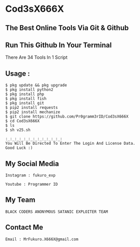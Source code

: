 
# Cod3sX666X
The Best Online Tools 
Via Git & Github 
---------------------
Run This Github In Your Terminal
---------------------
There Are 34 Tools In 1 Script 

Usage : 
------
```
$ pkg update && pkg upgrade 
$ pkg install python2 
$ pkg install php
$ pkg install fish 
$ pkg install git 
$ pip2 install requests 
$ pip2 install mechanize 
$ git clone https://github.com/Pr0gramm3rID/Cod3sX666X
$ cd Cod3sX666X
$ ls
$ sh v25.sh

:_:_:_:_:_:_:_:_:_:_:_:_:
You Will Be Directed To Enter The Login And License Data. 
Good Luck :)
```



My Social Media
----------------

```
Instagram : fukuro_exp
```
```
Youtube : Programmer ID
```

My Team
--------
```
BLACK CODERS ANONYMOUS SATANIC EXPLOITER TEAM 
```

Contact Me
----



```
Email : MrFukuro.X666X@gmail.com 
```


















